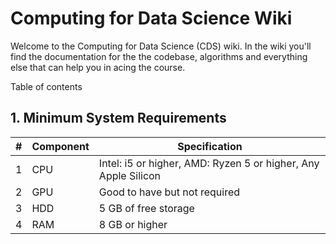 # Computing for Data Science Wiki

Welcome to the Computing for Data Science (CDS) wiki. In the wiki you'll find the documentation for the the codebase, algorithms and everything else that can help you in acing the course.

Table of contents

## 1. Minimum System Requirements

|#|Component|Specification|
|-|-|-|
|1|CPU|Intel: i5 or higher, AMD: Ryzen 5 or higher, Any Apple Silicon|
|2|GPU|Good to have but not required|
|3|HDD|5 GB of free storage|
|4|RAM|8 GB or higher|
